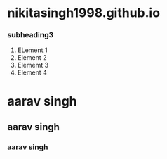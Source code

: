 # nikitasingh1998.github.io

### subheading3
1. ELement 1   
2. Element 2   
3. Elememt 3
4. Element 4

# aarav singh
## aarav singh
### aarav singh
